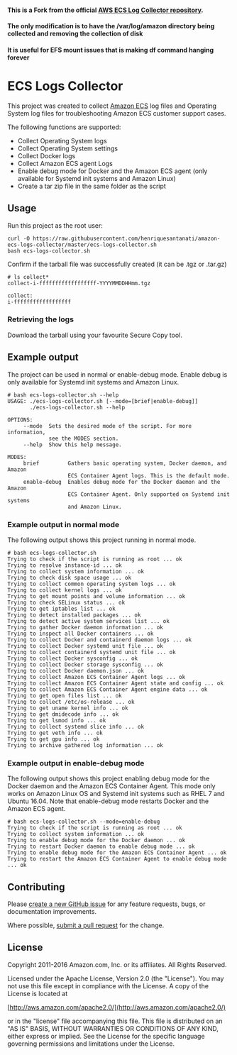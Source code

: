 #### This is a Fork from the official [AWS ECS Log Collector repository](https://github.com/aws/amazon-ecs-logs-collector).
#### The only modification is to have the /var/log/amazon directory being collected and removing the collection of disk
#### It is useful for EFS mount issues that is making df command hanging forever

# ECS Logs Collector

This project was created to collect [Amazon ECS](https://aws.amazon.com/ecs) log files and Operating System log files for troubleshooting Amazon ECS customer support cases.

The following functions are supported:

* Collect Operating System logs
* Collect Operating System settings
* Collect Docker logs
* Collect Amazon ECS agent Logs
* Enable debug mode for Docker and the Amazon ECS agent (only available for Systemd init systems and Amazon Linux)
* Create a tar zip file in the same folder as the script

## Usage
Run this project as the root user:

```
curl -O https://raw.githubusercontent.com/henriquesantanati/amazon-ecs-logs-collector/master/ecs-logs-collector.sh
bash ecs-logs-collector.sh
```

Confirm if the tarball file was successfully created (it can be .tgz or .tar.gz)

```
# ls collect*
collect-i-ffffffffffffffffff-YYYYMMDDHHmm.tgz

collect:
i-ffffffffffffffffff
```
### Retrieving the logs

Download the tarball using your favourite Secure Copy tool.

## Example output
The project can be used in normal or enable-debug mode. Enable debug is only available for Systemd init systems and Amazon Linux.

```
# bash ecs-logs-collector.sh --help
USAGE: ./ecs-logs-collector.sh [--mode=[brief|enable-debug]]
       ./ecs-logs-collector.sh --help

OPTIONS:
     --mode  Sets the desired mode of the script. For more information,
             see the MODES section.
     --help  Show this help message.

MODES:
     brief         Gathers basic operating system, Docker daemon, and Amazon
                   ECS Container Agent logs. This is the default mode.
     enable-debug  Enables debug mode for the Docker daemon and the Amazon
                   ECS Container Agent. Only supported on Systemd init systems
                   and Amazon Linux.
```

### Example output in normal mode
The following output shows this project running in normal mode.

```
# bash ecs-logs-collector.sh
Trying to check if the script is running as root ... ok
Trying to resolve instance-id ... ok
Trying to collect system information ... ok
Trying to check disk space usage ... ok
Trying to collect common operating system logs ... ok
Trying to collect kernel logs ... ok
Trying to get mount points and volume information ... ok
Trying to check SELinux status ... ok
Trying to get iptables list ... ok
Trying to detect installed packages ... ok
Trying to detect active system services list ... ok
Trying to gather Docker daemon information ... ok
Trying to inspect all Docker containers ... ok
Trying to collect Docker and containerd daemon logs ... ok
Trying to collect Docker systemd unit file ... ok
Trying to collect containerd systemd unit file ... ok
Trying to collect Docker sysconfig ... ok
Trying to collect Docker storage sysconfig ... ok
Trying to collect Docker daemon.json ... ok
Trying to collect Amazon ECS Container Agent logs ... ok
Trying to collect Amazon ECS Container Agent state and config ... ok
Trying to collect Amazon ECS Container Agent engine data ... ok
Trying to get open files list ... ok
Trying to collect /etc/os-release ... ok
Trying to get uname kernel info ... ok
Trying to get dmidecode info ... ok
Trying to get lsmod info ... ok
Trying to collect systemd slice info ... ok
Trying to get veth info ... ok
Trying to get gpu info ... ok
Trying to archive gathered log information ... ok
```

### Example output in enable-debug mode
The following output shows this project enabling debug mode for the Docker daemon and the Amazon ECS Container Agent. This mode only works on Amazon Linux OS and Systemd init systems such as RHEL 7 and Ubuntu 16.04. Note that enable-debug mode restarts Docker and the Amazon ECS agent.

```
# bash ecs-logs-collector.sh --mode=enable-debug
Trying to check if the script is running as root ... ok
Trying to collect system information ... ok
Trying to enable debug mode for the Docker daemon ... ok
Trying to restart Docker daemon to enable debug mode ... ok
Trying to enable debug mode for the Amazon ECS Container Agent ... ok
Trying to restart the Amazon ECS Container Agent to enable debug mode ... ok
```

## Contributing

Please [create a new GitHub issue](https://github.com/awslabs/ecs-logs-collector/issues/new) for any feature requests, bugs, or documentation improvements.

Where possible, [submit a pull request](https://help.github.com/articles/creating-a-pull-request-from-a-fork/) for the change.

## License

Copyright 2011-2016 Amazon.com, Inc. or its affiliates. All Rights Reserved.

Licensed under the Apache License, Version 2.0 (the "License"). You may not use this file except in compliance with the License. A copy of the License is located at

[http://aws.amazon.com/apache2.0/](http://aws.amazon.com/apache2.0/)

or in the "license" file accompanying this file. This file is distributed on an "AS IS" BASIS, WITHOUT WARRANTIES OR CONDITIONS OF ANY KIND, either express or implied. See the License for the specific language governing permissions and limitations under the License.
